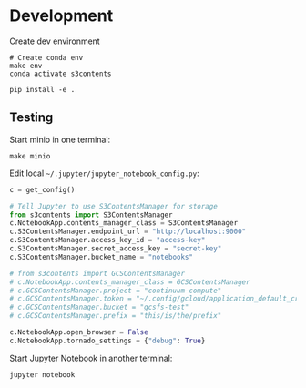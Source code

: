 # Development

Create dev environment

```
# Create conda env
make env
conda activate s3contents

pip install -e .
```

## Testing

Start minio in one terminal:

```
make minio
```

Edit local `~/.jupyter/jupyter_notebook_config.py`:

```python
c = get_config()

# Tell Jupyter to use S3ContentsManager for storage
from s3contents import S3ContentsManager
c.NotebookApp.contents_manager_class = S3ContentsManager
c.S3ContentsManager.endpoint_url = "http://localhost:9000"
c.S3ContentsManager.access_key_id = "access-key"
c.S3ContentsManager.secret_access_key = "secret-key"
c.S3ContentsManager.bucket_name = "notebooks"

# from s3contents import GCSContentsManager
# c.NotebookApp.contents_manager_class = GCSContentsManager
# c.GCSContentsManager.project = "continuum-compute"
# c.GCSContentsManager.token = "~/.config/gcloud/application_default_credentials.json"
# c.GCSContentsManager.bucket = "gcsfs-test"
# c.GCSContentsManager.prefix = "this/is/the/prefix"

c.NotebookApp.open_browser = False
c.NotebookApp.tornado_settings = {"debug": True}
```

Start Jupyter Notebook in another terminal:

```
jupyter notebook
```
